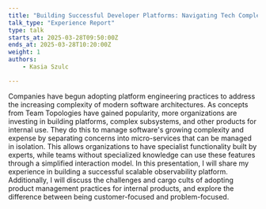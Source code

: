 ```yaml
---
title: "Building Successful Developer Platforms: Navigating Tech Complexity as a Product Manager"
talk_type: "Experience Report"
type: talk
starts_at: 2025-03-28T09:50:00Z
ends_at: 2025-03-28T10:20:00Z
weight: 1
authors:
    - Kasia Szulc

---
```

Companies have begun adopting platform engineering practices to address the increasing complexity of modern software architectures. As concepts from Team Topologies have gained popularity, more organizations are investing in building platforms, complex subsystems, and other products for internal use. They do this to manage software's growing complexity and expense by separating concerns into micro-services that can be managed in isolation. This allows organizations to have specialist functionality built by experts, while teams without specialized knowledge can use these features through a simplified interaction model.
In this presentation, I will share my experience in building a successful scalable observability platform. Additionally, I will discuss the challenges and cargo cults of adopting product management practices for internal products, and explore the difference between being customer-focused and problem-focused.
